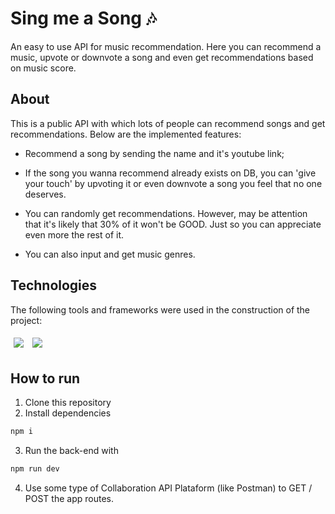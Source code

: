 # Sing me a Song 🎶

An easy to use API for music recommendation. Here you can recommend a music, upvote or downvote a song and even get recommendations based on music score.

## About

This is a public API with which lots of people can recommend songs and get recommendations. Below are the implemented features:

- Recommend a song by sending the name and it's youtube link;

- If the song you wanna recommend already exists on DB, you can 'give your touch' by upvoting it or even downvote a song you feel that no one deserves.

- You can randomly get recommendations. However, may be attention that it's likely that 30% of it won't be GOOD. Just so you can appreciate even more the rest of it.

- You can also input and get music genres.

## Technologies

The following tools and frameworks were used in the construction of the project:<br>
<p>
  <img style='margin: 5px;' src="https://img.shields.io/badge/react-app%20-%2320232a.svg?&style=for-the-badge&color=60ddf9&logo=react&logoColor=%2361DAFB"/>
  <img style='margin: 5px;' src="https://img.shields.io/badge/react_route%20-%2320232a.svg?&style=for-the-badge&logo=react&logoColor=%2361DAFB"/>
</p>

## How to run

1. Clone this repository
2. Install dependencies
```bash
npm i
```
3. Run the back-end with
```bash
npm run dev
```
4. Use some type of Collaboration API Plataform (like Postman) to GET / POST the app routes. 
